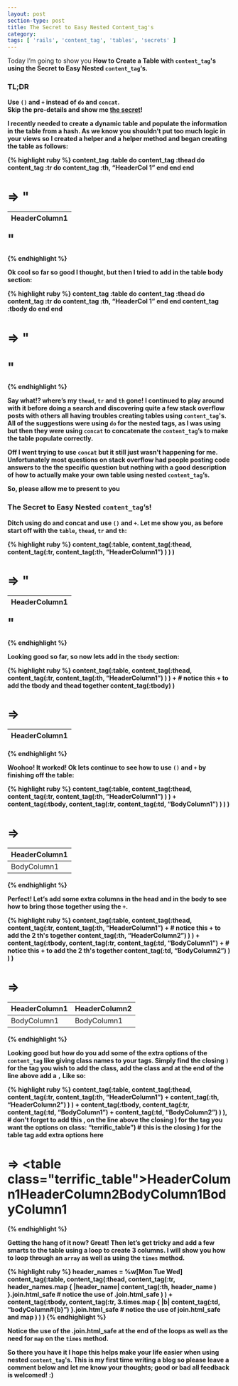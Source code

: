 ```yaml
---
layout: post
section-type: post
title: The Secret to Easy Nested Content_tag's
category:
tags: [ 'rails', 'content_tag', 'tables', 'secrets' ]
---
```


Today I’m going to show you <strong>How to Create a Table with <code>content_tag</code>'s using the Secret to Easy Nested <code>content_tag</code>‘s.

### TL;DR
Use <code>()</code> and <code>+</code> instead of <code>do</code> and <code>concat</code>.
<br />
Skip the pre-details and show me <a href="#the-secret">the secret</a>!

I recently needed to create a dynamic table and populate the information in the table from a hash. As we know you shouldn’t put too much logic in your views so I created a helper and a helper method and began creating the table as follows:

{% highlight ruby %}
content_tag :table do
  content_tag :thead do
    content_tag :tr do
      content_tag :th, “HeaderCol 1”
    end
  end
end
# => "<table><thead><tr><th>HeaderColumn1</th></tr></thead></table>"
{% endhighlight %}

Ok cool so far so good I thought, but then I tried to add in the table body section:

{% highlight ruby %}
content_tag :table do
  content_tag :thead do
    content_tag :tr do
      content_tag :th, “HeaderCol 1”
    end
  end
  content_tag :tbody do
  end
end
# => "<table><tbody></tbody></table>"
{% endhighlight %}

Say what!? where’s my <code>thead</code>, <code>tr</code> and <code>th</code> gone! I continued to play around with it before doing a search and discovering quite a few stack overflow posts with others all having troubles creating tables using <code>content_tag</code>'s. All of the suggestions were using <code>do</code> for the nested tags, as I was using but then they were using <code>concat</code> to concatenate the <code>content_tag</code>’s to make the table populate correctly.

Off I went trying to use <code>concat</code> but it still just wasn't happening for me. Unfortunately most questions on stack overflow had people posting code answers to the the specific question but nothing with a good description of how to actually make your own table using nested <code>content_tag</code>’s.

<span id="the-secret">So, please allow me to present to you</span>

### The Secret to Easy Nested <code>content_tag</code>’s!

Ditch using do and concat and use <code>()</code> and <code>+</code>.
Let me show you, as before start off with the <code>table</code>, <code>thead</code>, <code>tr</code> and <code>th</code>:

{% highlight ruby %}
content_tag(:table,
  content_tag(:thead,
    content_tag(:tr,
      content_tag(:th, “HeaderColumn1”)
    )
  )
)
# => "<table><thead><tr><th>HeaderColumn1</th></tr></thead></table>"
{% endhighlight %}

Looking good so far, so now lets add in the <code>tbody</code> section:

{% highlight ruby %}
content_tag(:table,
  content_tag(:thead,
    content_tag(:tr,
      content_tag(:th, “HeaderColumn1”)
    )
  ) + # notice this + to add the tbody and thead together
  content_tag(:tbody)
)
# => <table><thead><tr><th>HeaderColumn1</th></tr></thead><tbody></tbody></table>
{% endhighlight %}

Woohoo! It worked! Ok lets continue to see how to use <code>()</code> and <code>+</code> by finishing off the table:

{% highlight ruby %}
content_tag(:table,
  content_tag(:thead,
    content_tag(:tr,
      content_tag(:th, “HeaderColumn1”)
    )
  ) +
  content_tag(:tbody,
    content_tag(:tr,
      content_tag(:td, “BodyColumn1”)
    )
  )
)
# => <table><thead><tr><th>HeaderColumn1</th></tr></thead><tbody><tr><td>BodyColumn1</td></tr></tbody></table>
{% endhighlight %}

Perfect! Let’s add some extra columns in the head and in the body to see how to bring those together using the <code>+</code>.

{% highlight ruby %}
content_tag(:table,
  content_tag(:thead,
    content_tag(:tr,
      content_tag(:th, “HeaderColumn1”) + # notice this + to add the 2 th's together
      content_tag(:th, “HeaderColumn2”)
    )
  ) +
  content_tag(:tbody,
    content_tag(:tr,
      content_tag(:td, “BodyColumn1”) + # notice this + to add the 2 th's together
      content_tag(:td, “BodyColumn2”)
    )
  )
)
# => <table><thead><tr><th>HeaderColumn1</th><th>HeaderColumn2</th></tr></thead><tbody><tr><td>BodyColumn1</td><td>BodyColumn1</td></tr></tbody></table>
{% endhighlight %}

Looking good but how do you add some of the extra options of the <code>content_tag</code> like giving class names to your tags. Simply find the closing <code>)</code> for the tag you wish to add the class, add the class and at the end of the line above add a <code>,</code>
Like so:

{% highlight ruby %}
content_tag(:table,
  content_tag(:thead,
    content_tag(:tr,
      content_tag(:th, “HeaderColumn1”) +
      content_tag(:th, “HeaderColumn2”)
    )
  ) +
  content_tag(:tbody,
    content_tag(:tr,
      content_tag(:td, “BodyColumn1”) +
      content_tag(:td, “BodyColumn2”)
    )
  ), # don't forget to add this , on the line above the closing ) for the tag you want the options on
class: “terrific_table”) # this is the closing ) for the table tag add extra options here
# => <table class=\"terrific_table\"><thead><tr><th>HeaderColumn1</th><th>HeaderColumn2</th></tr></thead><tbody><tr><td>BodyColumn1</td><td>BodyColumn1</td></tr></tbody></table>
{% endhighlight %}

Getting the hang of it now? Great! Then let’s get tricky and add a few smarts to the table using a loop to create 3 columns. I will show you how to loop through an <code>array</code> as well as using the <code>times</code> method.

{% highlight ruby %}
header_names = %w[Mon Tue Wed]
content_tag(:table,
  content_tag(:thead,
    content_tag(:tr,
      header_names.map { |header_name| content_tag(:th, header_name ) }.join.html_safe # notice the use of .join.html_safe
    )
  ) +
  content_tag(:tbody,
    content_tag(:tr,
      3.times.map { |b| content_tag(:td, “bodyColumn#{b}”) }.join.html_safe # notice the use of join.html_safe and map
    )
  )
)
{% endhighlight %}

Notice the use of the .join.html_safe at the end of the loops as well as the need for <code>map</code> on the <code>times</code> method.

So there you have it I hope this helps make your life easier when using nested <code>content_tag</code>'s. This is my first time writing a blog so please leave a comment below and let me know your thoughts; good or bad all feedback is welcomed! :)